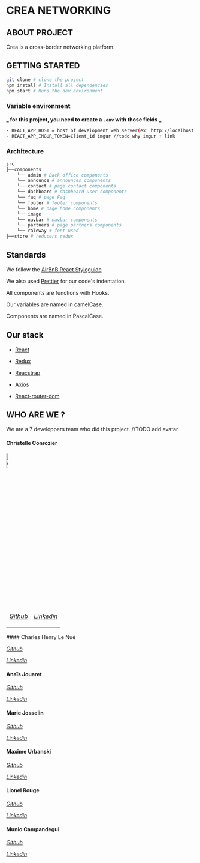 # CREA NETWORKING

## ABOUT PROJECT

Crea is a cross-border networking platform.

## GETTING STARTED

```bash
git clone # clone the project
npm install # Install all dependencies
npm start # Runs the dev environment
```

### Variable environment

**_ for this project, you need to create a `.env` with those fields _**

```bash
- REACT_APP_HOST = host of development web server(ex: http://localhost:8080)
- REACT_APP_IMGUR_TOKEN=Client_id imgur //todo why imgur + link
```

### Architecture

```bash
src
├──components
    └── admin # Back office components
    └── announce # announces components
    └── contact # page contact components
    └── dashboard # dashboard user components
    └── faq # page Faq
    └── footer # footer components
    └── home # page home components
    └── image
    └── navbar # navbar components
    └── partners # page partners components
    └── raleway # font used
├──store # reducers redux
```

## Standards

We follow the [AirBnB React Styleguide](https://github.com/airbnb/javascript#airbnb-javascript-style-guide-)

We also used [Prettier](https://github.com/prettier/prettier-vscode#prettier-formatter-for-visual-studio-code) for our code's indentation.

All components are functions with Hooks.

Our variables are named in camelCase.

Components are named in PascalCase.

## Our stack

- [React](https://fr.reactjs.org/docs/getting-started.html)

- [Redux](https://redux.js.org/)

- [Reacstrap](https://reactstrap.github.io/)

- [Axios](https://github.com/axios/axios#axios)

- [React-router-dom](https://www.npmjs.com/package/react-router-dom)

## WHO ARE WE ?

We are a 7 developpers team who did this project. //TODO add avatar

<table>
<thead>
<tr>

#### Christelle Conrozier

<img src="https://avatars3.githubusercontent.com/u/61701315?s=460&u=a65acc44f7d62aee4239472598b77943a5d96773&v=4" alt="christelle conrozier" width="10%"> </img>

</tr>
</thead>
<tbody>
<tr>
<td>

[_Github_](https://github.com/christellec64)

</td>
<td>

[_Linkedin_](https://www.linkedin.com/in/christelle-conrozier/)

</td>
</tr>
</tbody>
</table>
#### Charles Henry Le Nué

[_Github_](https://github.com/Charlyln)

[_Linkedin_](https://www.linkedin.com/in/charles-henry-le-nu%C3%A9/)

#### Anaïs Jouaret

[_Github_](https://github.com/nanou-11)

[_Linkedin_](https://www.linkedin.com/in/anais-jouaret/)

#### Marie Josselin

[_Github_](https://github.com/MarieJoss)

[_Linkedin_](https://www.linkedin.com/in/marie-josselin)

#### Maxime Urbanski

[_Github_](https://github.com/Maxiloudoi)

[_Linkedin_](https://www.linkedin.com/in/maxime-urbanski/)

#### Lionel Rouge

[_Github_](https://github.com/lio-code)

[_Linkedin_](https://www.linkedin.com/in/lionel-rouge/)

#### Munio Campandegui

[_Github_](https://github.com/whitewolf64)

[_Linkedin_](https://www.linkedin.com/in/campandegui-munio/)
